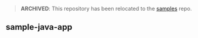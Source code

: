> **ARCHIVED**: This repository has been relocated to the [samples](https://github.com/buildpack/samples/) repo.

## sample-java-app

